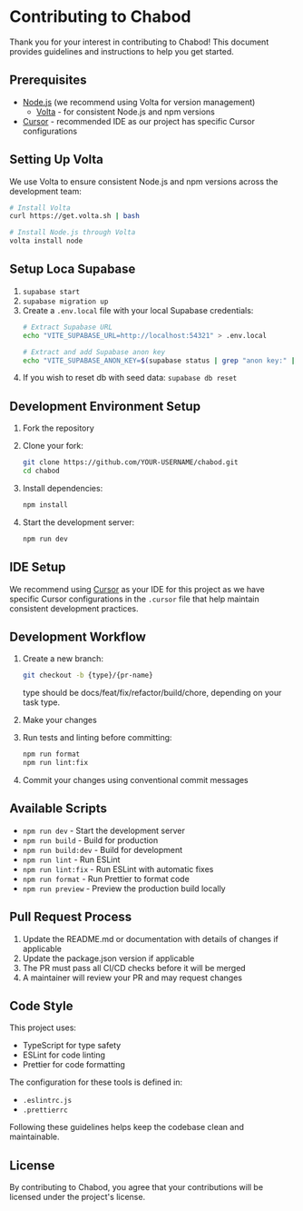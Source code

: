 # Contributing to Chabod

Thank you for your interest in contributing to Chabod! This document provides guidelines and instructions to help you get started.

## Prerequisites

- [Node.js](https://nodejs.org/) (we recommend using Volta for version management)
  - [Volta](https://volta.sh/) - for consistent Node.js and npm versions
- [Cursor](https://cursor.sh/) - recommended IDE as our project has specific Cursor configurations

## Setting Up Volta

We use Volta to ensure consistent Node.js and npm versions across the development team:

```bash
# Install Volta
curl https://get.volta.sh | bash

# Install Node.js through Volta
volta install node
```

## Setup Loca Supabase

1. `supabase start`
2. `supabase migration up`
3. Create a `.env.local` file with your local Supabase credentials:
   ```bash
   # Extract Supabase URL
   echo "VITE_SUPABASE_URL=http://localhost:54321" > .env.local
   
   # Extract and add Supabase anon key
   echo "VITE_SUPABASE_ANON_KEY=$(supabase status | grep "anon key:" | awk '{print $3}')" >> .env.local
   ```
4. If you wish to reset db with seed data: `supabase db reset`

## Development Environment Setup

1. Fork the repository
2. Clone your fork:
   ```bash
   git clone https://github.com/YOUR-USERNAME/chabod.git
   cd chabod
   ```

3. Install dependencies:
   ```bash
   npm install
   ```

4. Start the development server:
   ```bash
   npm run dev
   ```

## IDE Setup

We recommend using [Cursor](https://cursor.sh/) as your IDE for this project as we have specific Cursor configurations in the `.cursor` file that help maintain consistent development practices.

## Development Workflow

1. Create a new branch:
   ```bash
   git checkout -b {type}/{pr-name}
   ```
   type should be docs/feat/fix/refactor/build/chore, depending on your task type.

2. Make your changes

3. Run tests and linting before committing:
   ```bash
   npm run format
   npm run lint:fix
   ```

4. Commit your changes using conventional commit messages

## Available Scripts

- `npm run dev` - Start the development server
- `npm run build` - Build for production
- `npm run build:dev` - Build for development
- `npm run lint` - Run ESLint
- `npm run lint:fix` - Run ESLint with automatic fixes
- `npm run format` - Run Prettier to format code
- `npm run preview` - Preview the production build locally

## Pull Request Process

1. Update the README.md or documentation with details of changes if applicable
2. Update the package.json version if applicable
3. The PR must pass all CI/CD checks before it will be merged
4. A maintainer will review your PR and may request changes

## Code Style

This project uses:
- TypeScript for type safety
- ESLint for code linting
- Prettier for code formatting

The configuration for these tools is defined in:
- `.eslintrc.js` 
- `.prettierrc`

Following these guidelines helps keep the codebase clean and maintainable.

## License

By contributing to Chabod, you agree that your contributions will be licensed under the project's license.
